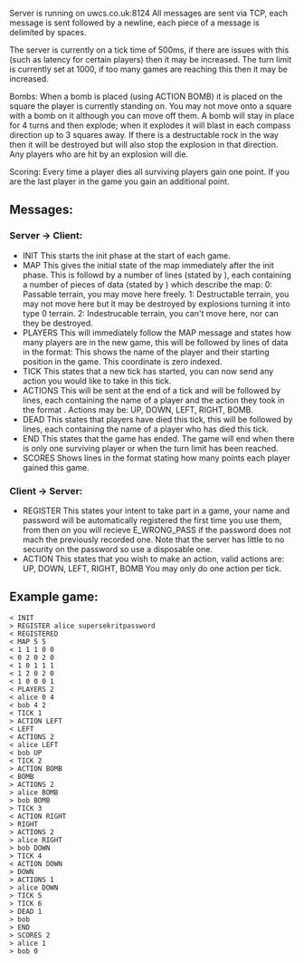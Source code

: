 Server is running on uwcs.co.uk:8124
All messages are sent via TCP, each message is sent followed by a newline, each piece of a message is delimited by spaces.

The server is currently on a tick time of 500ms, if there are issues with this (such as latency for certain players) then it may be increased.
The turn limit is currently set at 1000, if too many games are reaching this then it may be increased.

Bombs: When a bomb is placed (using ACTION BOMB) it is placed on the square the player is currently standing on.  You may not move onto a square with a bomb on it although you can move off them.  A bomb will stay in place for 4 turns and then explode; when it explodes it will blast in each compass direction up to 3 squares away.  If there is a destructable rock in the way then it will be destroyed but will also stop the explosion in that direction.  Any players who are hit by an explosion will die.

Scoring: Every time a player dies all surviving players gain one point.  If you are the last player in the game you gain an additional point.

## Messages: ##
### Server -> Client: ###
* INIT
	This starts the init phase at the start of each game.
* MAP <rows> <cols>
	This gives the initial state of the map immediately after the init phase.  This is followd by a number of lines (stated by <rows>), each containing a number of pieces of data (stated by <cols>) which describe the map:
	0:	Passable terrain, you may move here freely.
	1:	Destructable terrain, you may not move here but it may be destroyed by explosions turning it into type 0 terrain.
	2:	Indestrucable terrain, you can't move here, nor can they be destroyed.
* PLAYERS <num>
	This will immediately follow the MAP message and states how many players are in the new game, this will be followed by <num> lines of data in the format:
		<name> <row> <col>
	This shows the name of the player and their starting position in the game.  This coordinate is zero indexed.
* TICK <num>
	This states that a new tick has started, you can now send any action you would like to take in this tick.
* ACTIONS <num>
	This will be sent at the end of a tick and will be followed by <num> lines, each containing the name of a player and the action they took in the format <name> <action>.
	Actions may be: UP, DOWN, LEFT, RIGHT, BOMB.
* DEAD <num>
	This states that <num> players have died this tick, this will be followed by <num> lines, each containing the name of a player who has died this tick.
* END
	This states that the game has ended.  The game will end when there is only one surviving player or when the turn limit has been reached.
* SCORES <num>
	Shows <num> lines in the format <name> <points> stating how many points each player gained this game.

### Client -> Server: ###
* REGISTER <name> <password>
	This states your intent to take part in a game, your name and password will be automatically registered the first time you use them, from then on you will recieve E_WRONG_PASS if the password does not mach the previously recorded one.  Note that the server has little to no security on the password so use a disposable one.
* ACTION <action>
	This states that you wish to make an action, valid actions are:
	UP, DOWN, LEFT, RIGHT, BOMB
	You may only do one action per tick.


## Example game: ##

```
< INIT
> REGISTER alice supersekritpassword
< REGISTERED
< MAP 5 5
< 1 1 1 0 0
< 0 2 0 2 0
< 1 0 1 1 1
< 1 2 0 2 0
< 1 0 0 0 1
< PLAYERS 2
< alice 0 4
< bob 4 2
< TICK 1
> ACTION LEFT
< LEFT
< ACTIONS 2
< alice LEFT
< bob UP
< TICK 2
> ACTION BOMB
< BOMB
> ACTIONS 2
> alice BOMB
> bob BOMB
> TICK 3
< ACTION RIGHT
> RIGHT
> ACTIONS 2
> alice RIGHT
> bob DOWN
> TICK 4
< ACTION DOWN
> DOWN
> ACTIONS 1
> alice DOWN
> TICK 5
> TICK 6
> DEAD 1
> bob
> END
> SCORES 2
> alice 1
> bob 0
```

